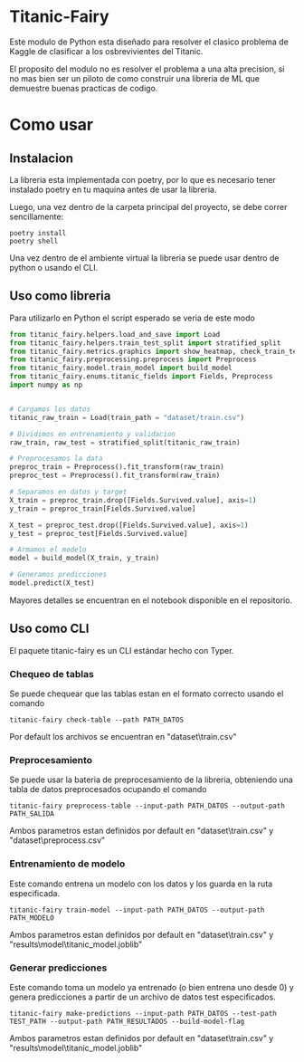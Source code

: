 # Titanic-Fairy
Este modulo de Python esta diseñado para resolver el clasico problema de Kaggle de clasificar a los osbrevivientes del Titanic.

El proposito del modulo no es resolver el problema a una alta precision, si no mas bien ser un piloto de como construir una libreria de ML que demuestre buenas practicas de codigo. 


# Como usar


## Instalacion 

La libreria esta implementada con poetry, por lo que es necesario tener instalado poetry en tu maquina antes de usar la libreria. 

Luego, una vez dentro de la carpeta principal del proyecto, se debe correr sencillamente:

```
poetry install
poetry shell
```

Una vez dentro de el ambiente virtual la libreria se puede usar dentro de python o usando el CLI. 

## Uso como libreria

Para utilizarlo en Python el script esperado se veria de este modo

```python 
from titanic_fairy.helpers.load_and_save import Load
from titanic_fairy.helpers.train_test_split import stratified_split
from titanic_fairy.metrics.graphics import show_heatmap, check_train_test_split
from titanic_fairy.preprocessing.preprocess import Preprocess
from titanic_fairy.model.train_model import build_model
from titanic_fairy.enums.titanic_fields import Fields, Preprocess
import numpy as np


# Cargamos los datos
titanic_raw_train = Load(train_path = "dataset/train.csv")

# Dividimos en entrenamiento y validacion
raw_train, raw_test = stratified_split(titanic_raw_train)

# Preprocesamos la data
preproc_train = Preprocess().fit_transform(raw_train)
preproc_test = Preprocess().fit_transform(raw_train)

# Separamos en datos y target
X_train = preproc_train.drop([Fields.Survived.value], axis=1)
y_train = preproc_train[Fields.Survived.value]

X_test = preproc_test.drop([Fields.Survived.value], axis=1)
y_test = preproc_test[Fields.Survived.value]

# Armamos el modelo
model = build_model(X_train, y_train)

# Generamos predicciones
model.predict(X_test)
```

Mayores detalles se encuentran en el notebook disponible en el repositorio.

## Uso como CLI 

El paquete titanic-fairy es un CLI estándar hecho con Typer.

### Chequeo de tablas

Se puede chequear que las tablas estan en el formato correcto usando el comando 

```
titanic-fairy check-table --path PATH_DATOS
```

Por default los archivos se encuentran en "dataset\train.csv"

### Preprocesamiento

Se puede usar la bateria de preprocesamiento de la libreria, obteniendo una tabla de datos preprocesados ocupando el comando 

```
titanic-fairy preprocess-table --input-path PATH_DATOS --output-path PATH_SALIDA
```
Ambos parametros estan definidos por default en "dataset\train.csv" y "dataset\preprocess.csv"

### Entrenamiento de modelo

Este comando entrena un modelo con los datos y los guarda en la ruta especificada. 

```
titanic-fairy train-model --input-path PATH_DATOS --output-path PATH_MODELO
```
Ambos parametros estan definidos por default en "dataset\train.csv" y "results\model\titanic_model.joblib"

### Generar predicciones 

Este comando toma un modelo ya entrenado (o bien entrena uno desde 0)
y genera predicciones a partir de un archivo de datos test especificados. 

```
titanic-fairy make-predictions --input-path PATH_DATOS --test-path TEST_PATH --output-path PATH_RESULTADOS --build-model-flag
```
Ambos parametros estan definidos por default en "dataset\train.csv" y "results\model\titanic_model.joblib"